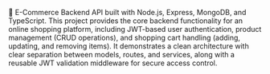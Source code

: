 🛒 E-Commerce Backend API built with Node.js, Express, MongoDB, and TypeScript. This project provides the core backend functionality for an online shopping platform, including JWT-based user authentication, product management (CRUD operations), and shopping cart handling (adding, updating, and removing items). It demonstrates a clean architecture with clear separation between models, routes, and services, along with a reusable JWT validation middleware for secure access control.

